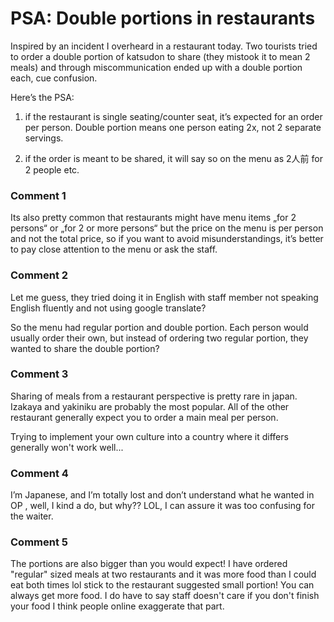 # PSA: Double portions in restaurants

Inspired by an incident I overheard in a restaurant today. Two tourists tried to order a double portion of katsudon to share (they mistook it to mean 2 meals) and through miscommunication ended up with a double portion each, cue confusion.

Here’s the PSA:

 1) if the restaurant is single seating/counter seat, it’s expected for an order per person. Double portion means one person eating 2x, not 2 separate servings.

2) if the order is meant to be shared, it will say so on the menu as 2人前 for 2 people etc.

### Comment 1

Its also pretty common that restaurants might have menu items „for 2 persons“ or „for 2 or more persons“ but the price on the menu is per person and not the total price, so if you want to avoid misunderstandings, it’s better to pay close attention to the menu or ask the staff.

### Comment 2

Let me guess, they tried doing it in English with staff member not speaking English fluently and not using google translate?

So the menu had regular portion and double portion. Each person would usually order their own, but instead of ordering two regular portion, they wanted to share the double portion?

### Comment 3

Sharing of meals from a restaurant perspective is pretty rare in japan. Izakaya and yakiniku are probably the most popular. All of the other restaurant generally expect you to order a main meal per person. 

Trying to implement your own culture into a country where it differs  generally won't work well...

### Comment 4

I’m Japanese, and I’m totally lost and don’t understand what he wanted in OP , well, I kind a do, but why??  LOL,  I can assure it was too confusing for the waiter.

### Comment 5

The portions are also bigger than you would expect! I have ordered "regular" sized meals at two restaurants and it was more food than I could eat both times lol stick to the restaurant suggested small portion! You can always get more food.
I do have to say staff doesn't care if you don't finish your food I think people online exaggerate that part.

